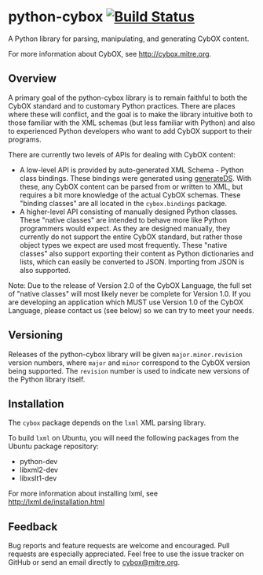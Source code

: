 # python-cybox [![Build Status](https://travis-ci.org/CybOXProject/python-cybox.png?branch=cybox2.0)](https://travis-ci.org/CybOXProject/python-cybox)

A Python library for parsing, manipulating, and generating CybOX content.

For more information about CybOX, see http://cybox.mitre.org.


## Overview

A primary goal of the python-cybox library is to remain faithful to both the
CybOX standard and to customary Python practices. There are places where these
will conflict, and the goal is to make the library intuitive both to those
familiar with the XML schemas (but less familiar with Python) and also to
experienced Python developers who want to add CybOX support to their programs.

There are currently two levels of APIs for dealing with CybOX content:

- A low-level API is provided by auto-generated XML Schema - Python class
  bindings. These bindings were generated using
  [generateDS](http://www.rexx.com/~dkuhlman/generateDS.html). With these,
  any CybOX content can be parsed from or written to XML, but requires a bit
  more knowledge of the actual CybOX schemas. These "binding classes" are all
  located in the `cybox.bindings` package.
- A higher-level API consisting of manually designed Python classes. These
  "native classes" are intended to behave more like Python programmers would
  expect. As they are designed manually, they currently do not support the
  entire CybOX standard, but rather those object types we expect are used most
  frequently. These "native classes" also support exporting their content as
  Python dictionaries and lists, which can easily be converted to JSON.
  Importing from JSON is also supported.

Note: Due to the release of Version 2.0 of the CybOX Language, the full set of
"native classes" will most likely never be complete for Version 1.0. If you are
developing an application which MUST use Version 1.0 of the CybOX Language,
please contact us (see below) so we can try to meet your needs.


## Versioning

Releases of the python-cybox library will be given `major.minor.revision`
version numbers, where `major` and `minor` correspond to the CybOX version
being supported. The `revision` number is used to indicate new versions of
the Python library itself.


## Installation

The `cybox` package depends on the `lxml` XML parsing library.

To build `lxml` on Ubuntu, you will need the following packages from the
Ubuntu package repository:

* python-dev
* libxml2-dev
* libxslt1-dev

For more information about installing lxml, see
http://lxml.de/installation.html


## Feedback

Bug reports and feature requests are welcome and encouraged. Pull requests are
especially appreciated. Feel free to use the issue tracker on GitHub or send
an email directly to cybox@mitre.org.

